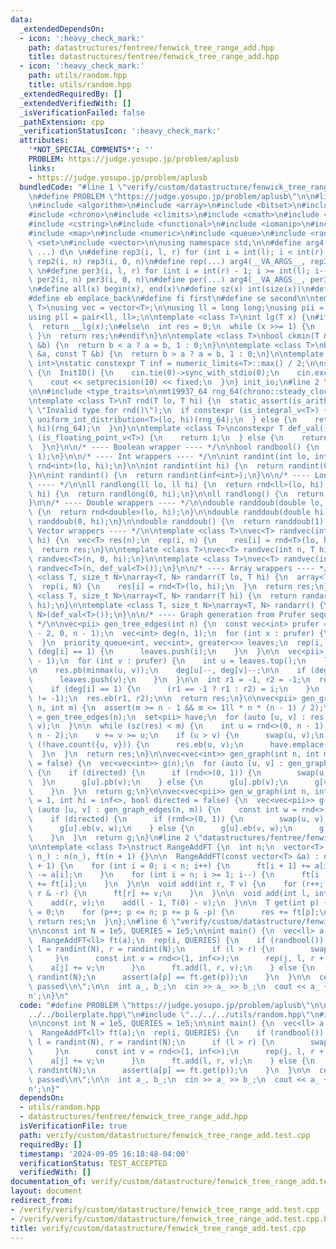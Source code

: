 ```yaml
---
data:
  _extendedDependsOn:
  - icon: ':heavy_check_mark:'
    path: datastructures/fentree/fenwick_tree_range_add.hpp
    title: datastructures/fentree/fenwick_tree_range_add.hpp
  - icon: ':heavy_check_mark:'
    path: utils/random.hpp
    title: utils/random.hpp
  _extendedRequiredBy: []
  _extendedVerifiedWith: []
  _isVerificationFailed: false
  _pathExtension: cpp
  _verificationStatusIcon: ':heavy_check_mark:'
  attributes:
    '*NOT_SPECIAL_COMMENTS*': ''
    PROBLEM: https://judge.yosupo.jp/problem/aplusb
    links:
    - https://judge.yosupo.jp/problem/aplusb
  bundledCode: "#line 1 \"verify/custom/datastructure/fenwick_tree_range_add.test.cpp\"\
    \n#define PROBLEM \"https://judge.yosupo.jp/problem/aplusb\"\n\n#line 1 \"verify/boilerplate.hpp\"\
    \n#include <algorithm>\n#include <array>\n#include <bitset>\n#include <cassert>\n\
    #include <chrono>\n#include <climits>\n#include <cmath>\n#include <cstdint>\n\
    #include <cstring>\n#include <functional>\n#include <iomanip>\n#include <iostream>\n\
    #include <map>\n#include <numeric>\n#include <queue>\n#include <random>\n#include\
    \ <set>\n#include <vector>\n\nusing namespace std;\n\n#define arg4(a, b, c, d,\
    \ ...) d\n \n#define rep3(i, l, r) for (int i = int(l); i < int(r); i++)\n#define\
    \ rep2(i, n) rep3(i, 0, n)\n#define rep(...) arg4(__VA_ARGS__, rep3, rep2) (__VA_ARGS__)\n\
    \ \n#define per3(i, l, r) for (int i = int(r) - 1; i >= int(l); i--)\n#define\
    \ per2(i, n) per3(i, 0, n)\n#define per(...) arg4(__VA_ARGS__, per3, per2) (__VA_ARGS__)\n\
    \n#define all(x) begin(x), end(x)\n#define sz(x) int(size(x))\n#define pb push_back\n\
    #define eb emplace_back\n#define fi first\n#define se second\n\ntemplate <class\
    \ T>\nusing vec = vector<T>;\n\nusing ll = long long;\nusing pii = pair<int, int>;\n\
    using pll = pair<ll, ll>;\n\ntemplate <class T>\nint lg(T x) {\n#if __has_builtin(__lg)\n\
    \  return __lg(x);\n#else\n  int res = 0;\n  while (x >>= 1) {\n    res++;\n \
    \ }\n  return res;\n#endif\n}\n\ntemplate <class T>\nbool ckmin(T &a, const T\
    \ &b) {\n  return b < a ? a = b, 1 : 0;\n}\n\ntemplate <class T>\nbool ckmax(T\
    \ &a, const T &b) {\n  return b > a ? a = b, 1 : 0;\n}\n\ntemplate <class T =\
    \ int>\nstatic constexpr T inf = numeric_limits<T>::max() / 2;\n\nstruct InitIO\
    \ {\n  InitIO() {\n    cin.tie(0)->sync_with_stdio(0);\n    cin.exceptions(cin.failbit);\n\
    \    cout << setprecision(10) << fixed;\n  }\n} init_io;\n#line 2 \"utils/random.hpp\"\
    \n\n#include <type_traits>\n\nmt19937_64 rng_64(chrono::steady_clock::now().time_since_epoch().count());\n\
    \ntemplate <class T>\nT rnd(T lo, T hi) {\n  static_assert(is_arithmetic_v<T>,\
    \ \"Invalid type for rnd()\");\n  if constexpr (is_integral_v<T>) {\n    return\
    \ uniform_int_distribution<T>(lo, hi)(rng_64);\n  } else {\n    return uniform_real_distribution<T>(lo,\
    \ hi)(rng_64);\n  }\n}\n\ntemplate <class T>\nconstexpr T def_val() {\n  if constexpr\
    \ (is_floating_point_v<T>) {\n    return 1;\n  } else {\n    return inf<T>;\n\
    \  }\n}\n\n/* ---- Boolean wrapper ---- */\n\nbool randbool() {\n  return rnd<int>(0,\
    \ 1);\n}\n\n/* ---- Int wrappers ---- */\n\nint randint(int lo, int hi) {\n  return\
    \ rnd<int>(lo, hi);\n}\n\nint randint(int hi) {\n  return randint(0, hi - 1);\n\
    }\n\nint randint() {\n  return randint(inf<int>);\n}\n\n/* ---- Long long wrappers\
    \ ---- */\n\nll randlong(ll lo, ll hi) {\n  return rnd<ll>(lo, hi);\n}\n\nll randlong(ll\
    \ hi) {\n  return randlong(0, hi);\n}\n\nll randlong() {\n  return randlong(inf<ll>);\n\
    }\n\n/* ---- Double wrappers ---- */\n\ndouble randdoub(double lo, double hi)\
    \ {\n  return rnd<double>(lo, hi);\n}\n\ndouble randdoub(double hi) {\n  return\
    \ randdoub(0, hi);\n}\n\ndouble randdoub() {\n  return randdoub(1);\n}\n\n/* ----\
    \ Vector wrappers ---- */\n\ntemplate <class T>\nvec<T> randvec(int n, T lo, T\
    \ hi) {\n  vec<T> res(n);\n  rep(i, n) {\n    res[i] = rnd<T>(lo, hi);\n  }\n\
    \  return res;\n}\n\ntemplate <class T>\nvec<T> randvec(int n, T hi) {\n  return\
    \ randvec<T>(n, 0, hi);\n}\n\ntemplate <class T>\nvec<T> randvec(int n) {\n  return\
    \ randvec<T>(n, def_val<T>());\n}\n\n/* ---- Array wrappers ---- */\n\ntemplate\
    \ <class T, size_t N>\narray<T, N> randarr(T lo, T hi) {\n  array<T, N> res;\n\
    \  rep(i, N) {\n    res[i] = rnd<T>(lo, hi);\n  }\n  return res;\n}\n\ntemplate\
    \ <class T, size_t N>\narray<T, N> randarr(T hi) {\n  return randarr<T, N>(0,\
    \ hi);\n}\n\ntemplate <class T, size_t N>\narray<T, N> randarr() {\n  return randarr<T,\
    \ N>(def_val<T>());\n}\n\n/* ---- Graph generation from Prufer sequences ----\
    \ */\n\nvec<pii> gen_tree_edges(int n) {\n  const vec<int> prufer = randvec(n\
    \ - 2, 0, n - 1);\n  vec<int> deg(n, 1);\n  for (int x : prufer) {\n    deg[x]++;\n\
    \  }\n  priority_queue<int, vec<int>, greater<>> leaves;\n  rep(i, n) {\n    if\
    \ (deg[i] == 1) {\n      leaves.push(i);\n    }\n  }\n\n  vec<pii> res;\n  res.reserve(n\
    \ - 1);\n  for (int v : prufer) {\n    int u = leaves.top();\n    leaves.pop();\n\
    \n    res.pb(minmax(u, v));\n    deg[u]--, deg[v]--;\n\n    if (deg[v] == 1) {\n\
    \      leaves.push(v);\n    }\n  }\n\n  int r1 = -1, r2 = -1;\n  rep(i, n) {\n\
    \    if (deg[i] == 1) {\n      (r1 == -1 ? r1 : r2) = i;\n    }\n  }\n  assert(r2\
    \ != -1);\n  res.eb(r1, r2);\n\n  return res;\n}\n\nvec<pii> gen_graph_edges(int\
    \ n, int m) {\n  assert(m >= n - 1 && m <= 1ll * n * (n - 1) / 2);\n\n  auto res\
    \ = gen_tree_edges(n);\n  set<pii> have;\n  for (auto [u, v] : res) {\n    have.emplace(u,\
    \ v);\n  }\n\n  while (sz(res) < m) {\n    int u = rnd<>(0, n - 1), v = rnd<>(0,\
    \ n - 2);\n    v += v >= u;\n    if (u > v) {\n      swap(u, v);\n    }\n    if\
    \ (!have.count({u, v})) {\n      res.eb(u, v);\n      have.emplace(u, v);\n  \
    \  }\n  }\n  return res;\n}\n\nvec<vec<int>> gen_graph(int n, int m, bool directed\
    \ = false) {\n  vec<vec<int>> g(n);\n  for (auto [u, v] : gen_graph_edges(n, m))\
    \ {\n    if (directed) {\n      if (rnd<>(0, 1)) {\n        swap(u, v);\n    \
    \  }\n      g[u].pb(v);\n    } else {\n      g[u].pb(v);\n      g[v].pb(u);\n\
    \    }\n  }\n  return g;\n}\n\nvec<vec<pii>> gen_w_graph(int n, int m, int lo\
    \ = 1, int hi = inf<>, bool directed = false) {\n  vec<vec<pii>> g(n);\n  for\
    \ (auto [u, v] : gen_graph_edges(n, m)) {\n    const int w = rnd<>(lo, hi);\n\
    \    if (directed) {\n      if (rnd<>(0, 1)) {\n        swap(u, v);\n      }\n\
    \      g[u].eb(v, w);\n    } else {\n      g[u].eb(v, w);\n      g[v].eb(u, w);\n\
    \    }\n  }\n  return g;\n}\n#line 2 \"datastructures/fentree/fenwick_tree_range_add.hpp\"\
    \n\ntemplate <class T>\nstruct RangeAddFT {\n  int n;\n  vector<T> ft;\n\n  RangeAddFT(int\
    \ n_) : n(n_), ft(n + 1) {}\n\n  RangeAddFT(const vector<T> &a) : n(sz(a)), ft(n\
    \ + 1) {\n    for (int i = 0; i < n; i++) {\n      ft[i + 1] += a[i];\n      ft[i]\
    \ -= a[i];\n    }\n    for (int i = n; i >= 1; i--) {\n      ft[i - (i & -i)]\
    \ += ft[i];\n    }\n  }\n\n  void add(int r, T v) {\n    for (r++; r > 0; r -=\
    \ r & -r) {\n      ft[r] += v;\n    }\n  }\n\n  void add(int l, int r, T v) {\n\
    \    add(r, v);\n    add(l - 1, T(0) - v);\n  }\n\n  T get(int p) {\n    T res\
    \ = 0;\n    for (p++; p <= n; p += p & -p) {\n      res += ft[p];\n    }\n   \
    \ return res;\n  }\n};\n#line 6 \"verify/custom/datastructure/fenwick_tree_range_add.test.cpp\"\
    \n\nconst int N = 1e5, QUERIES = 1e5;\n\nint main() {\n  vec<ll> a = randvec<ll>(N);\n\
    \  RangeAddFT<ll> ft(a);\n  rep(i, QUERIES) {\n    if (randbool()) {\n      int\
    \ l = randint(N), r = randint(N);\n      if (l > r) {\n        swap(l, r);\n \
    \     }\n      const int v = rnd<>(1, inf<>);\n      rep(j, l, r + 1) {\n    \
    \    a[j] += v;\n      }\n      ft.add(l, r, v);\n    } else {\n      int p =\
    \ randint(N);\n      assert(a[p] == ft.get(p));\n    }\n  }\n\n  cerr << \"Tests\
    \ passed\\n\";\n\n  int a_, b_;\n  cin >> a_ >> b_;\n  cout << a_ + b_ << '\\\
    n';\n}\n"
  code: "#define PROBLEM \"https://judge.yosupo.jp/problem/aplusb\"\n\n#include \"\
    ../../boilerplate.hpp\"\n#include \"../../../utils/random.hpp\"\n#include \"../../../datastructures/fentree/fenwick_tree_range_add.hpp\"\
    \n\nconst int N = 1e5, QUERIES = 1e5;\n\nint main() {\n  vec<ll> a = randvec<ll>(N);\n\
    \  RangeAddFT<ll> ft(a);\n  rep(i, QUERIES) {\n    if (randbool()) {\n      int\
    \ l = randint(N), r = randint(N);\n      if (l > r) {\n        swap(l, r);\n \
    \     }\n      const int v = rnd<>(1, inf<>);\n      rep(j, l, r + 1) {\n    \
    \    a[j] += v;\n      }\n      ft.add(l, r, v);\n    } else {\n      int p =\
    \ randint(N);\n      assert(a[p] == ft.get(p));\n    }\n  }\n\n  cerr << \"Tests\
    \ passed\\n\";\n\n  int a_, b_;\n  cin >> a_ >> b_;\n  cout << a_ + b_ << '\\\
    n';\n}"
  dependsOn:
  - utils/random.hpp
  - datastructures/fentree/fenwick_tree_range_add.hpp
  isVerificationFile: true
  path: verify/custom/datastructure/fenwick_tree_range_add.test.cpp
  requiredBy: []
  timestamp: '2024-09-05 16:18:48-04:00'
  verificationStatus: TEST_ACCEPTED
  verifiedWith: []
documentation_of: verify/custom/datastructure/fenwick_tree_range_add.test.cpp
layout: document
redirect_from:
- /verify/verify/custom/datastructure/fenwick_tree_range_add.test.cpp
- /verify/verify/custom/datastructure/fenwick_tree_range_add.test.cpp.html
title: verify/custom/datastructure/fenwick_tree_range_add.test.cpp
---
```

